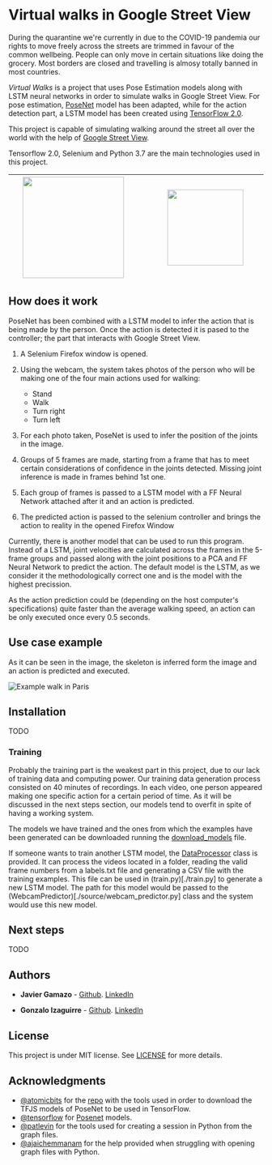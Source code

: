 # Virtual walks in Google Street View

During the quarantine we're currently in due to the COVID-19 pandemia our rights to move freely across the streets are trimmed in favour of the common wellbeing. People can only move in certain situations like doing the grocery. Most borders are closed and travelling is almosy totally banned in most countries.

_Virtual Walks_ is a project that uses Pose Estimation models along with LSTM neural networks in order to simulate walks in Google Street View. For pose estimation, [PoseNet](https://www.tensorflow.org/lite/models/pose_estimation/overview) model has been adapted, while for the action detection part, a LSTM model has been created using [TensorFlow 2.0](https://www.tensorflow.org/).

This project is capable of simulating walking around the street all over the world with the help of [Google Street View](https://www.google.com/intl/es_ES/streetview/).

Tensorflow 2.0, Selenium and Python 3.7 are the main technologies used in this project.

<img src="https://upload.wikimedia.org/wikipedia/commons/thumb/1/11/TensorFlowLogo.svg/1200px-TensorFlowLogo.svg.png" data-canonical-src="https://upload.wikimedia.org/wikipedia/commons/thumb/1/11/TensorFlowLogo.svg/1200px-TensorFlowLogo.svg.png" height="200" hspace="20" />  |  <img src="https://upload.wikimedia.org/wikipedia/commons/thumb/e/e0/Google_Street_View_icon.svg/1200px-Google_Street_View_icon.svg.png" data-canonical-src="https://upload.wikimedia.org/wikipedia/commons/thumb/e/e0/Google_Street_View_icon.svg/1200px-Google_Street_View_icon.svg.png" height="150" hspace="50" />
-------------------------|-------------------------


## How does it work

PoseNet has been combined with a LSTM model to infer the action that is being made by the person. Once the action is detected it is pased to the controller; the part that interacts with Google Street View.

1. A Selenium Firefox window is opened.
1. Using the webcam, the system takes photos of the person who will be making one of the four main actions used for walking:
    
    * Stand
    * Walk
    * Turn right
    * Turn left

1. For each photo taken, PoseNet is used to infer the position of the joints in the image.
1. Groups of 5 frames are made, starting from a frame that has to meet certain considerations of confidence in the joints detected. Missing joint inference is made in frames behind 1st one.
1. Each group of frames is passed to a LSTM model with a FF Neural Network attached after it and an action is predicted.
1. The predicted action is passed to the selenium controller and brings the action to reality in the opened Firefox Window

Currently, there is another model that can be used to run this program. Instead of a LSTM, joint velocities are calculated across the frames in the 5-frame groups and passed along with the joint positions to a PCA and FF Neural Network to predict the action. The default model is the LSTM, as we consider it the methodologically correct one and is the model with the highest precission.

As the action prediction could be (depending on the host computer's specifications) quite faster than the average walking speed, an action can be only executed once every 0.5 seconds.

## Use case example

As it can be seen in the image, the skeleton is inferred form the image and an action is predicted and executed.

![Example walk in Paris](./readme_resources/Paris.gif)

## Installation

TODO

### Training

Probably the training part is the weakest part in this project, due to our lack of training data and computing power. Our training data generation process consisted on 40 minutes of recordings. In each video, one person appeared making one specific action for a certain period of time. As it will be discussed in the next steps section, our models tend to overfit in spite of having a working system.

The models we have trained and the ones from which the examples have been generated can be downloaded running the [download_models](./download_models.py) file.

If someone wants to train another LSTM model, the [DataProcessor](./source/dataprocessing/__init__.py) class is provided. It can process the videos located in a folder, reading the valid frame numbers from a labels.txt file and generating a CSV file with the training examples. This file can be used in (train.py)[./train.py] to generate a new LSTM model. The path for this model would be passed to the (WebcamPredictor)[./source/webcam_predictor.py] class and the system would use this new model.

## Next steps

TODO

## Authors

* **Javier Gamazo** - [Github](https://github.com/javirk). [LinkedIn](https://www.linkedin.com/in/javier-gamazo-tejero/)

* **Gonzalo Izaguirre** - [Github](https://github.com/gontxomde). [LinkedIn](https://www.linkedin.com/in/gizaguirre/)

## License

This project is under MIT license. See [LICENSE](LICENSE) for more details.

## Acknowledgments

- [@atomicbits](https://github.com/atomicbits) for the [repo](https://github.com/atomicbits/posenet-python/) with the tools used in order to download the TFJS models of PoseNet to be used in TensorFlow.
- [@tensorflow](https://github.com/tensorflow/) for [Posenet](https://github.com/tensorflow/tfjs-models/tree/master/posenet) models.
- [@patlevin](https://github.com/patlevin/tfjs-to-tf) for the tools used for creating a session in Python from the graph files.
- [@ajaichemmanam](https://github.com/ajaichemmanam/simple_posenet_python) for the help provided when struggling with opening graph files with Python.
